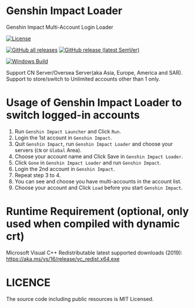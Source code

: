 # Genshin Impact Loader
Genshin Impact Multi-Account Login Loader

[![License][license-svg]][license-link]

[![GitHub all releases](https://img.shields.io/github/downloads/Chilledheart/GenshinImpactLoader/total)](https://github.com/Chilledheart/GenshinImpactLoader/releases)
[![GitHub release (latest SemVer)](https://img.shields.io/github/v/release/Chilledheart/GenshinImpactLoader)](https://github.com/Chilledheart/GenshinImpactLoader/releases)

[![Windows Build](https://github.com/Chilledheart/GenshinImpactLoader/actions/workflows/publish.yml/badge.svg)](https://github.com/Chilledheart/GenshinImpactLoader/actions/workflows/publish.yml)

Support CN Server/Oversea Server(aka Asia, Europe, America and SAR).
Support to store/switch to Unlimited accounts other than 1 only.

# Usage of Genshin Impact Loader to switch logged-in accounts
1. Run `Genshin Impact Launcher` and Click `Run`.
2. Login the 1st account in `Genshin Impact`.
3. Quit `Genshin Impact`, run `Genshin Impact Loader` and choose your servers (`CN` or `Global` Area).
4. Choose your account name and Click Save in `Genshin Impact Loader`.
5. Click `Gone` in `Genshin Impact Loader` and run `Genshin Impact`.
6. Login the 2nd account in `Genshin Impact`.
7. Repeat step 3 to 4.
8. You can see and choose you have multi-accounts in the account list.
9. Choose your account and Click `Load` before you start `Genshin Impact`.

# Runtime Requirement (optional, only used when compiled with dynamic crt)

Microsoft Visual C++ Redistributable latest supported downloads (2019): https://aka.ms/vs/16/release/vc_redist.x64.exe

# LICENCE
The source code including public resources is MIT Licensed.

[license-svg]: https://img.shields.io/badge/license-MIT-lightgrey.svg
[license-link]: LICENSE
